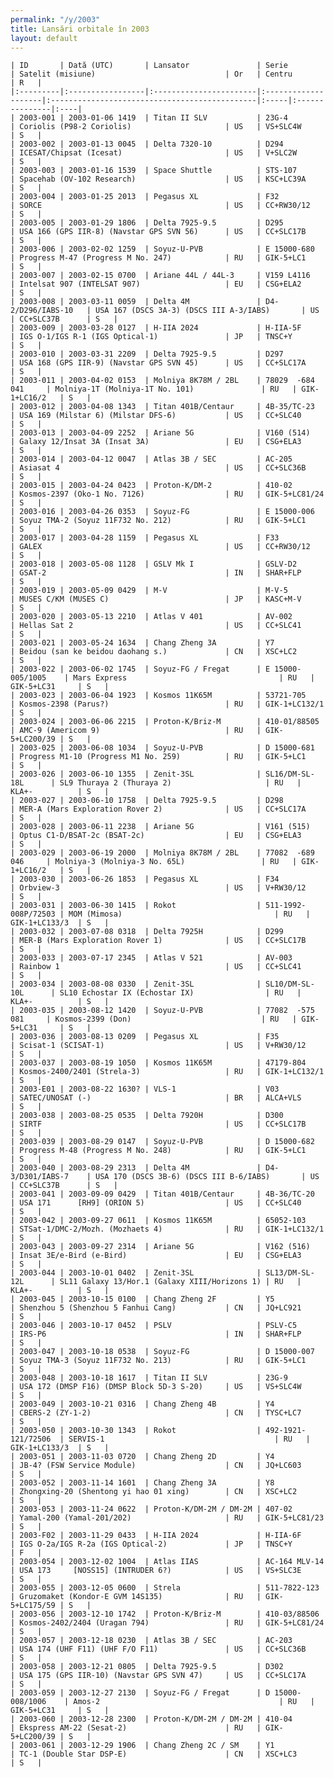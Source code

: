 ```yaml
---
permalink: "/y/2003"
title: Lansări orbitale în 2003
layout: default
---
```


    | ID       | Dată (UTC)       | Lansator               | Serie               | Satelit (misiune)                             | Or   | Centru         | R   |
    |:---------|:-----------------|:-----------------------|:--------------------|:----------------------------------------------|:-----|:---------------|:----|
    | 2003-001 | 2003-01-06 1419  | Titan II SLV           | 23G-4               | Coriolis (P98-2 Coriolis)                     | US   | VS+SLC4W       | S   |
    | 2003-002 | 2003-01-13 0045  | Delta 7320-10          | D294                | ICESAT/Chipsat (Icesat)                       | US   | V+SLC2W        | S   |
    | 2003-003 | 2003-01-16 1539  | Space Shuttle          | STS-107             | Spacehab (OV-102 Research)                    | US   | KSC+LC39A      | S   |
    | 2003-004 | 2003-01-25 2013  | Pegasus XL             | F32                 | SORCE                                         | US   | CC+RW30/12     | S   |
    | 2003-005 | 2003-01-29 1806  | Delta 7925-9.5         | D295                | USA 166 (GPS IIR-8) (Navstar GPS SVN 56)      | US   | CC+SLC17B      | S   |
    | 2003-006 | 2003-02-02 1259  | Soyuz-U-PVB            | E 15000-680         | Progress M-47 (Progress M No. 247)            | RU   | GIK-5+LC1      | S   |
    | 2003-007 | 2003-02-15 0700  | Ariane 44L / 44L-3     | V159 L4116          | Intelsat 907 (INTELSAT 907)                   | EU   | CSG+ELA2       | S   |
    | 2003-008 | 2003-03-11 0059  | Delta 4M               | D4-2/D296/IABS-10   | USA 167 (DSCS 3A-3) (DSCS III A-3/IABS)       | US   | CC+SLC37B      | S   |
    | 2003-009 | 2003-03-28 0127  | H-IIA 2024             | H-IIA-5F            | IGS O-1/IGS R-1 (IGS Optical-1)               | JP   | TNSC+Y         | S   |
    | 2003-010 | 2003-03-31 2209  | Delta 7925-9.5         | D297                | USA 168 (GPS IIR-9) (Navstar GPS SVN 45)      | US   | CC+SLC17A      | S   |
    | 2003-011 | 2003-04-02 0153  | Molniya 8K78M / 2BL    | 78029  -684 041     | Molniya-1T (Molniya-1T No. 101)               | RU   | GIK-1+LC16/2   | S   |
    | 2003-012 | 2003-04-08 1343  | Titan 401B/Centaur     | 4B-35/TC-23         | USA 169 (Milstar 6) (Milstar DFS-6)           | US   | CC+SLC40       | S   |
    | 2003-013 | 2003-04-09 2252  | Ariane 5G              | V160 (514)          | Galaxy 12/Insat 3A (Insat 3A)                 | EU   | CSG+ELA3       | S   |
    | 2003-014 | 2003-04-12 0047  | Atlas 3B / SEC         | AC-205              | Asiasat 4                                     | US   | CC+SLC36B      | S   |
    | 2003-015 | 2003-04-24 0423  | Proton-K/DM-2          | 410-02              | Kosmos-2397 (Oko-1 No. 7126)                  | RU   | GIK-5+LC81/24  | S   |
    | 2003-016 | 2003-04-26 0353  | Soyuz-FG               | E 15000-006         | Soyuz TMA-2 (Soyuz 11F732 No. 212)            | RU   | GIK-5+LC1      | S   |
    | 2003-017 | 2003-04-28 1159  | Pegasus XL             | F33                 | GALEX                                         | US   | CC+RW30/12     | S   |
    | 2003-018 | 2003-05-08 1128  | GSLV Mk I              | GSLV-D2             | GSAT-2                                        | IN   | SHAR+FLP       | S   |
    | 2003-019 | 2003-05-09 0429  | M-V                    | M-V-5               | MUSES C/KM (MUSES C)                          | JP   | KASC+M-V       | S   |
    | 2003-020 | 2003-05-13 2210  | Atlas V 401            | AV-002              | Hellas Sat 2                                  | US   | CC+SLC41       | S   |
    | 2003-021 | 2003-05-24 1634  | Chang Zheng 3A         | Y7                  | Beidou (san ke beidou daohang s.)             | CN   | XSC+LC2        | S   |
    | 2003-022 | 2003-06-02 1745  | Soyuz-FG / Fregat      | E 15000-005/1005    | Mars Express                                  | RU   | GIK-5+LC31     | S   |
    | 2003-023 | 2003-06-04 1923  | Kosmos 11K65M          | 53721-705           | Kosmos-2398 (Parus?)                          | RU   | GIK-1+LC132/1  | S   |
    | 2003-024 | 2003-06-06 2215  | Proton-K/Briz-M        | 410-01/88505        | AMC-9 (Americom 9)                            | RU   | GIK-5+LC200/39 | S   |
    | 2003-025 | 2003-06-08 1034  | Soyuz-U-PVB            | D 15000-681         | Progress M1-10 (Progress M1 No. 259)          | RU   | GIK-5+LC1      | S   |
    | 2003-026 | 2003-06-10 1355  | Zenit-3SL              | SL16/DM-SL-18L      | SL9 Thuraya 2 (Thuraya 2)                     | RU   | KLA+-          | S   |
    | 2003-027 | 2003-06-10 1758  | Delta 7925-9.5         | D298                | MER-A (Mars Exploration Rover 2)              | US   | CC+SLC17A      | S   |
    | 2003-028 | 2003-06-11 2238  | Ariane 5G              | V161 (515)          | Optus C1-D/BSAT-2c (BSAT-2c)                  | EU   | CSG+ELA3       | S   |
    | 2003-029 | 2003-06-19 2000  | Molniya 8K78M / 2BL    | 77082  -689 046     | Molniya-3 (Molniya-3 No. 65L)                 | RU   | GIK-1+LC16/2   | S   |
    | 2003-030 | 2003-06-26 1853  | Pegasus XL             | F34                 | Orbview-3                                     | US   | V+RW30/12      | S   |
    | 2003-031 | 2003-06-30 1415  | Rokot                  | 511-1992-008P/72503 | MOM (Mimosa)                                  | RU   | GIK-1+LC133/3  | S   |
    | 2003-032 | 2003-07-08 0318  | Delta 7925H            | D299                | MER-B (Mars Exploration Rover 1)              | US   | CC+SLC17B      | S   |
    | 2003-033 | 2003-07-17 2345  | Atlas V 521            | AV-003              | Rainbow 1                                     | US   | CC+SLC41       | S   |
    | 2003-034 | 2003-08-08 0330  | Zenit-3SL              | SL10/DM-SL-10L      | SL10 Echostar IX (Echostar IX)                | RU   | KLA+-          | S   |
    | 2003-035 | 2003-08-12 1420  | Soyuz-U-PVB            | 77082  -575 081     | Kosmos-2399 (Don)                             | RU   | GIK-5+LC31     | S   |
    | 2003-036 | 2003-08-13 0209  | Pegasus XL             | F35                 | Scisat-1 (SCISAT-1)                           | US   | V+RW30/12      | S   |
    | 2003-037 | 2003-08-19 1050  | Kosmos 11K65M          | 47179-804           | Kosmos-2400/2401 (Strela-3)                   | RU   | GIK-1+LC132/1  | S   |
    | 2003-E01 | 2003-08-22 1630? | VLS-1                  | V03                 | SATEC/UNOSAT (-)                              | BR   | ALCA+VLS       | S   |
    | 2003-038 | 2003-08-25 0535  | Delta 7920H            | D300                | SIRTF                                         | US   | CC+SLC17B      | S   |
    | 2003-039 | 2003-08-29 0147  | Soyuz-U-PVB            | D 15000-682         | Progress M-48 (Progress M No. 248)            | RU   | GIK-5+LC1      | S   |
    | 2003-040 | 2003-08-29 2313  | Delta 4M               | D4-3/D301/IABS-7    | USA 170 (DSCS 3B-6) (DSCS III B-6/IABS)       | US   | CC+SLC37B      | S   |
    | 2003-041 | 2003-09-09 0429  | Titan 401B/Centaur     | 4B-36/TC-20         | USA 171      [RH9] (ORION 5)                  | US   | CC+SLC40       | S   |
    | 2003-042 | 2003-09-27 0611  | Kosmos 11K65M          | 65052-103           | STSat-1/DMC-2/Mozh. (Mozhaets 4)              | RU   | GIK-1+LC132/1  | S   |
    | 2003-043 | 2003-09-27 2314  | Ariane 5G              | V162 (516)          | Insat 3E/e-Bird (e-Bird)                      | EU   | CSG+ELA3       | S   |
    | 2003-044 | 2003-10-01 0402  | Zenit-3SL              | SL13/DM-SL-12L      | SL11 Galaxy 13/Hor.1 (Galaxy XIII/Horizons 1) | RU   | KLA+-          | S   |
    | 2003-045 | 2003-10-15 0100  | Chang Zheng 2F         | Y5                  | Shenzhou 5 (Shenzhou 5 Fanhui Cang)           | CN   | JQ+LC921       | S   |
    | 2003-046 | 2003-10-17 0452  | PSLV                   | PSLV-C5             | IRS-P6                                        | IN   | SHAR+FLP       | S   |
    | 2003-047 | 2003-10-18 0538  | Soyuz-FG               | D 15000-007         | Soyuz TMA-3 (Soyuz 11F732 No. 213)            | RU   | GIK-5+LC1      | S   |
    | 2003-048 | 2003-10-18 1617  | Titan II SLV           | 23G-9               | USA 172 (DMSP F16) (DMSP Block 5D-3 S-20)     | US   | VS+SLC4W       | S   |
    | 2003-049 | 2003-10-21 0316  | Chang Zheng 4B         | Y4                  | CBERS-2 (ZY-1-2)                              | CN   | TYSC+LC7       | S   |
    | 2003-050 | 2003-10-30 1343  | Rokot                  | 492-1921-121/72506  | SERVIS-1                                      | RU   | GIK-1+LC133/3  | S   |
    | 2003-051 | 2003-11-03 0720  | Chang Zheng 2D         | Y4                  | JB-4? (FSW Service Module)                    | CN   | JQ+LC603       | S   |
    | 2003-052 | 2003-11-14 1601  | Chang Zheng 3A         | Y8                  | Zhongxing-20 (Shentong yi hao 01 xing)        | CN   | XSC+LC2        | S   |
    | 2003-053 | 2003-11-24 0622  | Proton-K/DM-2M / DM-2M | 407-02              | Yamal-200 (Yamal-201/202)                     | RU   | GIK-5+LC81/23  | S   |
    | 2003-F02 | 2003-11-29 0433  | H-IIA 2024             | H-IIA-6F            | IGS O-2a/IGS R-2a (IGS Optical-2)             | JP   | TNSC+Y         | F   |
    | 2003-054 | 2003-12-02 1004  | Atlas IIAS             | AC-164 MLV-14       | USA 173     [NOSS15] (INTRUDER 6?)            | US   | VS+SLC3E       | S   |
    | 2003-055 | 2003-12-05 0600  | Strela                 | 511-7822-123        | Gruzomaket (Kondor-E GVM 14S135)              | RU   | GIK-5+LC175/59 | S   |
    | 2003-056 | 2003-12-10 1742  | Proton-K/Briz-M        | 410-03/88506        | Kosmos-2402/2404 (Uragan 794)                 | RU   | GIK-5+LC81/24  | S   |
    | 2003-057 | 2003-12-18 0230  | Atlas 3B / SEC         | AC-203              | USA 174 (UHF F11) (UHF F/O F11)               | US   | CC+SLC36B      | S   |
    | 2003-058 | 2003-12-21 0805  | Delta 7925-9.5         | D302                | USA 175 (GPS IIR-10) (Navstar GPS SVN 47)     | US   | CC+SLC17A      | S   |
    | 2003-059 | 2003-12-27 2130  | Soyuz-FG / Fregat      | D 15000-008/1006    | Amos-2                                        | RU   | GIK-5+LC31     | S   |
    | 2003-060 | 2003-12-28 2300  | Proton-K/DM-2M / DM-2M | 410-04              | Ekspress AM-22 (Sesat-2)                      | RU   | GIK-5+LC200/39 | S   |
    | 2003-061 | 2003-12-29 1906  | Chang Zheng 2C / SM    | Y1                  | TC-1 (Double Star DSP-E)                      | CN   | XSC+LC3        | S   |

